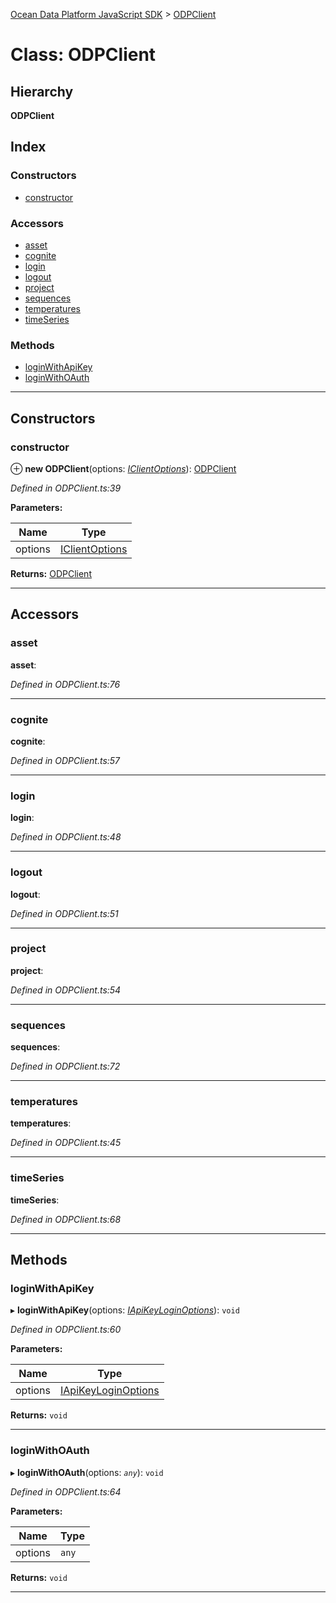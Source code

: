 [Ocean Data Platform JavaScript SDK](../README.md) > [ODPClient](../classes/odpclient.md)

# Class: ODPClient

## Hierarchy

**ODPClient**

## Index

### Constructors

* [constructor](odpclient.md#constructor)

### Accessors

* [asset](odpclient.md#asset)
* [cognite](odpclient.md#cognite)
* [login](odpclient.md#login)
* [logout](odpclient.md#logout)
* [project](odpclient.md#project)
* [sequences](odpclient.md#sequences)
* [temperatures](odpclient.md#temperatures)
* [timeSeries](odpclient.md#timeseries)

### Methods

* [loginWithApiKey](odpclient.md#loginwithapikey)
* [loginWithOAuth](odpclient.md#loginwithoauth)

---

## Constructors

<a id="constructor"></a>

###  constructor

⊕ **new ODPClient**(options: *[IClientOptions](../interfaces/iclientoptions.md)*): [ODPClient](odpclient.md)

*Defined in ODPClient.ts:39*

**Parameters:**

| Name | Type |
| ------ | ------ |
| options | [IClientOptions](../interfaces/iclientoptions.md) |

**Returns:** [ODPClient](odpclient.md)

___

## Accessors

<a id="asset"></a>

###  asset

**asset**: 

*Defined in ODPClient.ts:76*

___
<a id="cognite"></a>

###  cognite

**cognite**: 

*Defined in ODPClient.ts:57*

___
<a id="login"></a>

###  login

**login**: 

*Defined in ODPClient.ts:48*

___
<a id="logout"></a>

###  logout

**logout**: 

*Defined in ODPClient.ts:51*

___
<a id="project"></a>

###  project

**project**: 

*Defined in ODPClient.ts:54*

___
<a id="sequences"></a>

###  sequences

**sequences**: 

*Defined in ODPClient.ts:72*

___
<a id="temperatures"></a>

###  temperatures

**temperatures**: 

*Defined in ODPClient.ts:45*

___
<a id="timeseries"></a>

###  timeSeries

**timeSeries**: 

*Defined in ODPClient.ts:68*

___

## Methods

<a id="loginwithapikey"></a>

###  loginWithApiKey

▸ **loginWithApiKey**(options: *[IApiKeyLoginOptions](../interfaces/iapikeyloginoptions.md)*): `void`

*Defined in ODPClient.ts:60*

**Parameters:**

| Name | Type |
| ------ | ------ |
| options | [IApiKeyLoginOptions](../interfaces/iapikeyloginoptions.md) |

**Returns:** `void`

___
<a id="loginwithoauth"></a>

###  loginWithOAuth

▸ **loginWithOAuth**(options: *`any`*): `void`

*Defined in ODPClient.ts:64*

**Parameters:**

| Name | Type |
| ------ | ------ |
| options | `any` |

**Returns:** `void`

___


